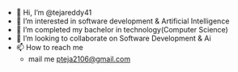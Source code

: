 - 👋 Hi, I’m @tejareddy41
- 👀 I’m interested in software development & Artificial Intelligence
- 🌱 I’m completed my bachelor in technology(Computer Science)
- 💞️ I’m looking to collaborate on Software Development & Ai
- 📫 How to reach me 
  - mail me pteja2106@gmail.com

<!---
tejareddy41/tejareddy41 is a ✨ special ✨ repository because its `README.md` (this file) appears on your GitHub profile.
You can click the Preview link to take a look at your changes.
--->
